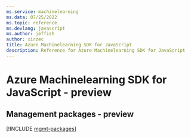 ```yaml
---
ms.service: machinelearning
ms.data: 07/25/2022
ms.topic: reference
ms.devlang: javascript
ms.author: jeffish
author: xirzec
title: Azure Machinelearning SDK for JavaScript
description: Reference for Azure Machinelearning SDK for JavaScript
---
```

# Azure Machinelearning SDK for JavaScript - preview

## Management packages - preview
[!INCLUDE [mgmt-packages](machinelearning-mgmt-index.md)]